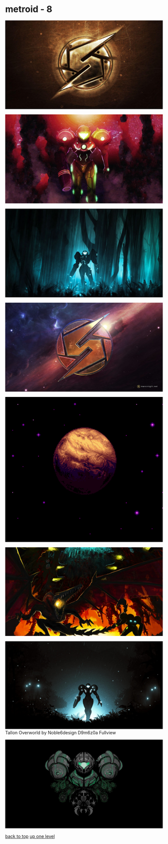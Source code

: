 # metroid - 8
[![Hjmdi1A-metroid-wallpaper.jpg](https://raw.githubusercontent.com/buckmanc/Wallpapers/main/desktop/metroid/Hjmdi1A-metroid-wallpaper.jpg "Hjmdi1A-metroid-wallpaper.jpg")](https://raw.githubusercontent.com/buckmanc/Wallpapers/main/desktop/metroid/Hjmdi1A-metroid-wallpaper.jpg)

[![metroid-3nc8jol5751aw6co.jpg](https://raw.githubusercontent.com/buckmanc/Wallpapers/main/desktop/metroid/metroid-3nc8jol5751aw6co.jpg "metroid-3nc8jol5751aw6co.jpg")](https://raw.githubusercontent.com/buckmanc/Wallpapers/main/desktop/metroid/metroid-3nc8jol5751aw6co.jpg)

[![metroid-the-forest-ee3581bggowaeid2.png](https://raw.githubusercontent.com/buckmanc/Wallpapers/main/desktop/metroid/metroid-the-forest-ee3581bggowaeid2.png "metroid-the-forest-ee3581bggowaeid2.png")](https://raw.githubusercontent.com/buckmanc/Wallpapers/main/desktop/metroid/metroid-the-forest-ee3581bggowaeid2.png)

[![pxfuel.jpg](https://raw.githubusercontent.com/buckmanc/Wallpapers/main/desktop/metroid/pxfuel.jpg "pxfuel.jpg")](https://raw.githubusercontent.com/buckmanc/Wallpapers/main/desktop/metroid/pxfuel.jpg)

[![sm_zebes_enlarged.png](https://raw.githubusercontent.com/buckmanc/Wallpapers/main/desktop/metroid/sm_zebes_enlarged.png "sm_zebes_enlarged.png")](https://raw.githubusercontent.com/buckmanc/Wallpapers/main/desktop/metroid/sm_zebes_enlarged.png)

[![sRBr53E.jpeg](https://raw.githubusercontent.com/buckmanc/Wallpapers/main/desktop/metroid/sRBr53E.jpeg "sRBr53E.jpeg")](https://raw.githubusercontent.com/buckmanc/Wallpapers/main/desktop/metroid/sRBr53E.jpeg)

[![Tallon Overworld by Noble6design D9m6z0a Fullview](https://raw.githubusercontent.com/buckmanc/Wallpapers/main/desktop/metroid/tallon_overworld_by_noble6design_d9m6z0a-fullview.jpg "Tallon Overworld by Noble6design D9m6z0a Fullview")](https://raw.githubusercontent.com/buckmanc/Wallpapers/main/desktop/metroid/tallon_overworld_by_noble6design_d9m6z0a-fullview.jpg)\
Tallon Overworld by Noble6design D9m6z0a Fullview

[![wp2750407-super-metriod-wallpaper.jpg](https://raw.githubusercontent.com/buckmanc/Wallpapers/main/desktop/metroid/wp2750407-super-metriod-wallpaper.jpg "wp2750407-super-metriod-wallpaper.jpg")](https://raw.githubusercontent.com/buckmanc/Wallpapers/main/desktop/metroid/wp2750407-super-metriod-wallpaper.jpg)



[back to top](#)
[up one level](/desktop/README.MD)
